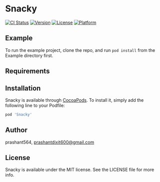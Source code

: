 # Snacky

[![CI Status](https://img.shields.io/travis/prashant564/Snacky.svg?style=flat)](https://travis-ci.org/prashant564/Snacky)
[![Version](https://img.shields.io/cocoapods/v/Snacky.svg?style=flat)](https://cocoapods.org/pods/Snacky)
[![License](https://img.shields.io/cocoapods/l/Snacky.svg?style=flat)](https://cocoapods.org/pods/Snacky)
[![Platform](https://img.shields.io/cocoapods/p/Snacky.svg?style=flat)](https://cocoapods.org/pods/Snacky)

## Example

To run the example project, clone the repo, and run `pod install` from the Example directory first.

## Requirements

## Installation

Snacky is available through [CocoaPods](https://cocoapods.org). To install
it, simply add the following line to your Podfile:

```ruby
pod 'Snacky'
```

## Author

prashant564, prashantdixit600@gmail.com

## License

Snacky is available under the MIT license. See the LICENSE file for more info.
